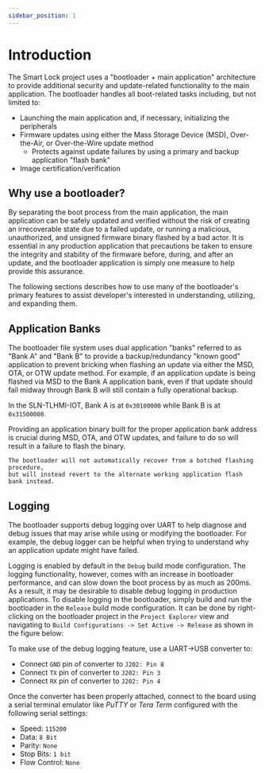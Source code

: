 ```yaml
---
sidebar_position: 1
---
```


# Introduction

The Smart Lock project uses a "bootloader + main application" architecture to provide additional security and update-related functionality to the main application.
The bootloader handles all boot-related tasks including, but not limited to:

* Launching the main application and, if necessary, initializing the peripherals
* Firmware updates using either the Mass Storage Device (MSD), Over-the-Air, or Over-the-Wire update method
  * Protects against update failures by using a primary and backup application "flash bank"
* Image certification/verification

## Why use a bootloader?

By separating the boot process from the main application,
the main application can be safely updated and verified without the risk of creating an irrecoverable state due to a failed update, or running a malicious,
unauthorized, and unsigned firmware binary flashed by a bad actor.
It is essential in any production application that precautions be taken to ensure the integrity and stability of the firmware before, during, and after an update,
and the bootloader application is simply one measure to help provide this assurance.

The following sections describes how to use many of the bootloader's primary features to assist developer's interested in understanding, utilizing, and expanding them.

## Application Banks

The bootloader file system uses dual application "banks" referred to as "Bank A" and "Bank B" to provide a backup/redundancy "known good" application to prevent bricking when flashing an update via either the MSD, OTA, or OTW update method.
For example,
if an application update is being flashed via MSD to the Bank A application bank, even if that update should fail midway through Bank B will still contain a fully operational backup.

In the SLN-TLHMI-IOT, Bank A is at `0x30100000` while Bank B is at `0x31500000`.


<!-- ![Configure App Bank in MCUXpresso IDE](configureAppBank.png) -->

Providing an application binary built for the proper application bank address is crucial during MSD, OTA, and OTW updates, and failure to do so will result in a failure to flash the binary.

```{note}
The bootloader will not automatically recover from a botched flashing procedure,
but will instead revert to the alternate working application flash bank instead.
```

## Logging

The bootloader supports debug logging over UART to help diagnose and debug issues that may arise while using or modifying the bootloader.
For example,
the debug logger can be helpful when trying to understand why an application update might have failed.

<!-- ![Example Log Message](logMsgExample.png) -->

Logging is enabled by default in the `Debug` build mode configuration.
The logging functionality, however, comes with an increase in bootloader performance, and can slow down the boot process by as much as 200ms.
As a result,
it may be desirable to disable debug logging in production applications.
To disable logging in the bootloader,
simply build and run the bootloader in the `Release` build mode configuration.
It can be done by right-clicking on the bootloader project in the `Project Explorer` view
and navigating to `Build Configurations -> Set Active -> Release` as shown in the figure below:

<!-- ![Set Build Config in MCUXpresso IDE](buildConfig.png) -->

To make use of the debug logging feature,
use a UART->USB converter to:

* Connect `GND` pin of converter to `J202: Pin 8`
* Connect `TX`  pin of converter to `J202: Pin 3`
* Connect `RX`  pin of converter to `J202: Pin 4`

<!-- ![Uart Pin Connections](uartPinConnections.png) -->

Once the converter has been properly attached,
connect to the board using a serial terminal emulator like *PuTTY* or *Tera Term* configured with the following serial settings:

* Speed: `115200`
* Data: `8 Bit`
* Parity: `None`
* Stop Bits: `1 bit`
* Flow Control: `None`
